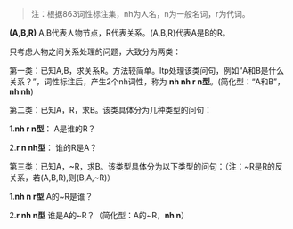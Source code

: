 > 注：根据863词性标注集，nh为人名，n为一般名词，r为代词。
>

**(A,B,R)**
A,B代表人物节点，R代表关系。(A,B,R)代表A是B的R。

只考虑人物之间关系处理的问题，大致分为两类：

第一类：已知A,B，求关系R。方法较简单。ltp处理该类问句，例如“A和B是什么关系？”，词性标注后，产生2个nh词性，称为 **nh nh r n型**。(简化型：“A和B”，**nh nh**)

第二类：已知A，R，求B。该类具体分为几种类型的问句：

1.**nh r n型**： A是谁的R？

2.**r n nh型**： 谁的R是A？

第三类：已知A，\~R，求B。该类型具体分为以下类型的问句：（注：\~R是R的反关系，若(A,B,R),则(B,A,\~R)）

1.**nh n r型** A的\~R是谁？

2.**r nh n型** 谁是A的\~R？（简化型：A的\~R，**nh n**）